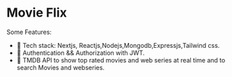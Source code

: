# Movie Flix 

Some Features:

-   🌟 Tech stack: Nextjs, Reactjs,Nodejs,Mongodb,Expressjs,Tailwind css.
-   🎃 Authentication && Authorization with JWT.
-   👾 TMDB API to show top rated movies and web series at real time and to search Movies and webseries.

